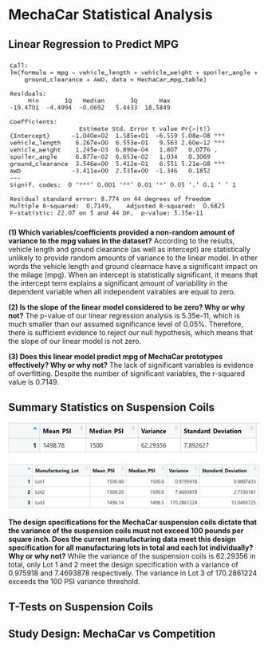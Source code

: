 # MechaCar Statistical Analysis

## Linear Regression to Predict MPG
![summary_lm_call](MechaCar_Statistical_Analysis/images/summary_lm_call.png)

**(1) Which variables/coefficients provided a non-random amount of variance to the mpg values in the dataset?**
According to the results, vehicle length and ground clearance (as well as intercept) are statistically unlikely to provide random amounts of variance to the linear model. In other words the vehicle length and ground clearnace have a significant impact on the milage (mpg). When an intercept is statistically significant, it means that the intercept term explains a significant amount of variability in the dependent variable when all independent vairables are equal to zero.


**(2) Is the slope of the linear model considered to be zero? Why or why not?**
The p-value of our linear regression analysis is 5.35e-11, which is much smaller than our assumed significance level of 0.05%. Therefore, there is sufficient evidence to reject our null hypothesis, which means that the slope of our linear model is not zero.


**(3) Does this linear model predict mpg of MechaCar prototypes effectively? Why or why not?**
The lack of significant variables is evidence of overfitting. Despite the number of significant variables, the r-squared value is 0.7149. 


## Summary Statistics on Suspension Coils
![PSI_total_summary](MechaCar_Statistical_Analysis/images/PSI_total_summary.png)

![lot_PSI_summary](MechaCar_Statistical_Analysis/images/lot_PSI_summary.png)

**The design specifications for the MechaCar suspension coils dictate that the variance of the suspension coils must not exceed 100 pounds per square inch. Does the current manufacturing data meet this design specification for all manufacturing lots in total and each lot individually? Why or why not?**
While the variance of the suspension coils is 62.29356 in total, only Lot 1 and 2 meet the design specification with a variance of 0.975918 and 7.4693878 respectively. The variance in Lot 3 of 170.2861224 exceeds the 100 PSI variance threshold.


## T-Tests on Suspension Coils

## Study Design: MechaCar vs Competition

